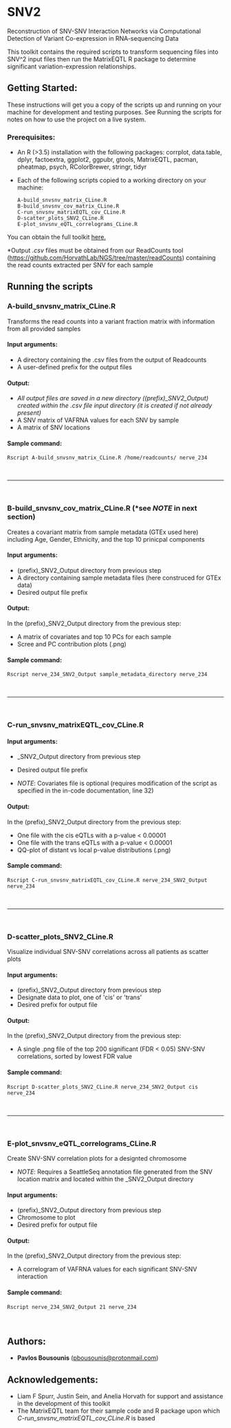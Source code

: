 # SNV2
Reconstruction of SNV-SNV Interaction Networks via Computational
Detection of Variant Co-expression in RNA-sequencing Data

This toolkit contains the required scripts to transform sequencing files into SNV^2 input files then run the MatrixEQTL R package to determine significant variation-expression relationships.

## Getting Started:
These instructions will get you a copy of the scripts up and running on your machine for development and testing purposes. See Running the scripts for notes on how to use the project on a live system.

### Prerequisites:
* An R (>3.5) installation with the following packages: corrplot, data.table, dplyr, factoextra, ggplot2, ggpubr, gtools, MatrixEQTL, pacman, pheatmap, psych, RColorBrewer, stringr, tidyr
* Each of the following scripts copied to a working directory on your machine:
  
  ```
  A-build_snvsnv_matrix_CLine.R
  B-build_snvsnv_cov_matrix_CLine.R
  C-run_snvsnv_matrixEQTL_cov_CLine.R
  D-scatter_plots_SNV2_CLine.R
  E-plot_snvsnv_eQTL_correlograms_CLine.R
  ```
You can obtain the full toolkit [here.](https://github.com/pdbousounis/SNV2)

*Output *.csv* files must be obtained from our ReadCounts tool (https://github.com/HorvathLab/NGS/tree/master/readCounts) containing the read counts extracted per SNV for each sample


## Running the scripts


### A-build\_snvsnv_matrix_CLine.R
Transforms the read counts into a variant fraction matrix with information from all provided samples

#### Input arguments:
* A directory containing the .csv files from the output of Readcounts
* A user-defined prefix for the output files

#### Output: 
* *All output files are saved in a new directory ((prefix)_SNV2_Output) created within the .csv file input directory (it is created if not already present)*
* A SNV matrix of VAFRNA values for each SNV by sample
* A matrix of SNV locations

#### Sample command:
```
Rscript A-build_snvsnv_matrix_CLine.R /home/readcounts/ nerve_234
```
&nbsp;

***

&nbsp;

### B-build\_snvsnv_cov_matrix_CLine.R (\*see *NOTE* in next section)
Creates a covariant matrix from sample metadata (GTEx used here) including Age, Gender, Ethnicity, and the top 10 prinicpal components

#### Input arguments:
* (prefix)_SNV2_Output directory from previous step
* A directory containing sample metadata files (here construced for GTEx data)
* Desired output file prefix

#### Output:
In the (prefix)_SNV2_Output directory from the previous step:
* A matrix of covariates and top 10 PCs for each sample
* Scree and PC contribution plots (.png)
  
#### Sample command:
```
Rscript nerve_234_SNV2_Output sample_metadata_directory nerve_234
```
&nbsp;

***

&nbsp;  

### C-run\_snvsnv_matrixEQTL_cov_CLine.R

#### Input arguments:
* <prefix>_SNV2_Output directory from previous step
* Desired output file prefix 

* *NOTE*: Covariates file is optional (requires modification of the script as specified in the in-code documentation, line 32)

#### Output:
In the (prefix)_SNV2_Output directory from the previous step:
* One file with the cis eQTLs with a p-value < 0.00001
* One file with the trans eQTLs with a p-value < 0.00001
* QQ-plot of distant vs local p-value distributions (.png)

#### Sample command:
```
Rscript C-run_snvsnv_matrixEQTL_cov_CLine.R nerve_234_SNV2_Output nerve_234
```
&nbsp;

***

&nbsp;

### D-scatter\_plots_SNV2_CLine.R
Visualize individual SNV-SNV correlations across all patients as scatter plots

#### Input arguments:
* (prefix)_SNV2_Output directory from previous step
* Designate data to plot, one of 'cis' or 'trans'
* Desired prefix for output file

#### Output:
In the (prefix)_SNV2_Output directory from the previous step:
* A single .png file of the top 200 significant (FDR < 0.05) SNV-SNV correlations, sorted by lowest FDR value

#### Sample command:
```
Rscript D-scatter_plots_SNV2_CLine.R nerve_234_SNV2_Output cis nerve_234
```
&nbsp;

***

&nbsp;

### E-plot\_snvsnv_eQTL_correlograms_CLine.R
Create SNV-SNV correlation plots for a designted chromosome
* *NOTE*: Requires a SeattleSeq annotation file generated from the SNV location matrix and located within the <prefix>_SNV2_Output directory

#### Input arguments:
* (prefix)_SNV2_Output directory from previous step
* Chromosome to plot 
* Desired prefix for output file

#### Output:
In the (prefix)_SNV2_Output directory from the previous step:
* A correlogram of VAFRNA values for each significant SNV-SNV interaction  

#### Sample command:
```
Rscript nerve_234_SNV2_Output 21 nerve_234
```
&nbsp;

## Authors:
* **Pavlos Bousounis** (pbousounis@protonmail.com)

## Acknowledgements:
- Liam F Spurr, Justin Sein, and Anelia Horvath for support and assistance in the development of this toolkit
- The MatrixEQTL team for their sample code and R package upon which *C-run\_snvsnv_matrixEQTL_cov_CLine.R* is based
